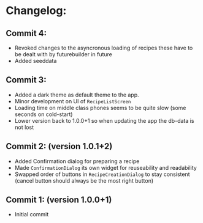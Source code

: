 # Changelog:

## Commit 4:
- Revoked changes to the asyncronous loading of recipes these have to be dealt with by futurebuilder in future
- Added seeddata

## Commit 3:
- Added a dark theme as default theme to the app.
- Minor development on UI of `RecipeListScreen`
- Loading time on middle class phones seems to be quite slow (some seconds on cold-start)
- Lower version back to 1.0.0+1 so when updating the app the db-data is not lost

## Commit 2: (version 1.0.1+2)
- Added Confirmation dialog for preparing a recipe
- Made `ConfirmationDialog` its own widget for reuseability and readability
- Swapped order of buttons in `RecipeCreationDialog` to stay consistent (cancel button should always be the most right button)

## Commit 1: (version 1.0.0+1)
- Initial commit